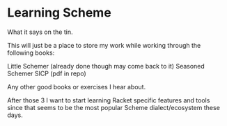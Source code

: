 Learning Scheme
===============

What it says on the tin.

This will just be a place to store my work while working through the following books:

Little Schemer (already done though may come back to it)
Seasoned Schemer
SICP (pdf in repo)

Any other good books or exercises I hear about.

After those 3 I want to start learning Racket specific features and tools since that seems to be the most popular Scheme dialect/ecosystem these days.

